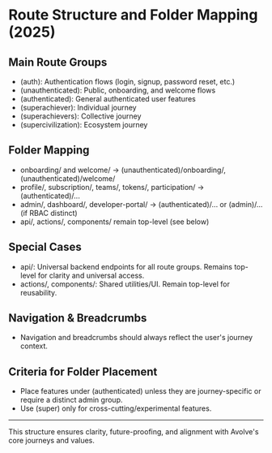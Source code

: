 # Route Structure and Folder Mapping (2025)

## Main Route Groups

- (auth): Authentication flows (login, signup, password reset, etc.)
- (unauthenticated): Public, onboarding, and welcome flows
- (authenticated): General authenticated user features
- (superachiever): Individual journey
- (superachievers): Collective journey
- (supercivilization): Ecosystem journey

## Folder Mapping

- onboarding/ and welcome/ → (unauthenticated)/onboarding/, (unauthenticated)/welcome/
- profile/, subscription/, teams/, tokens/, participation/ → (authenticated)/...
- admin/, dashboard/, developer-portal/ → (authenticated)/... or (admin)/... (if RBAC distinct)
- api/, actions/, components/ remain top-level (see below)

## Special Cases

- api/: Universal backend endpoints for all route groups. Remains top-level for clarity and universal access.
- actions/, components/: Shared utilities/UI. Remain top-level for reusability.

## Navigation & Breadcrumbs

- Navigation and breadcrumbs should always reflect the user's journey context.

## Criteria for Folder Placement

- Place features under (authenticated) unless they are journey-specific or require a distinct admin group.
- Use (super) only for cross-cutting/experimental features.

---

This structure ensures clarity, future-proofing, and alignment with Avolve's core journeys and values.
